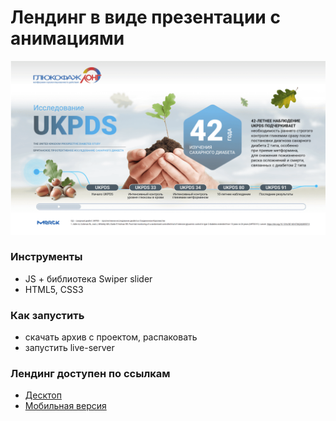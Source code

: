 # Лендинг в виде презентации с анимациями

![screen](screen.png)


### Инструменты

- JS + библиотека Swiper slider
- HTML5, CSS3


### Как запустить

- скачать архив с проектом, распаковать
- запустить live-server

### Лендинг доступен по ссылкам

- [Десктоп](https://ukpds.1med.tv/)
- [Мобильная версия](https://m.ukpds.1med.tv/)